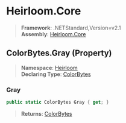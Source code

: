 # Heirloom.Core

> **Framework**: .NETStandard,Version=v2.1  
> **Assembly**: [Heirloom.Core][0]

## ColorBytes.Gray (Property)

> **Namespace**: [Heirloom][0]  
> **Declaring Type**: [ColorBytes][1]

### Gray

```cs
public static ColorBytes Gray { get; }
```

> **Returns**: [ColorBytes][1]

[0]: ../../../Heirloom.Core.md
[1]: ../ColorBytes.md
